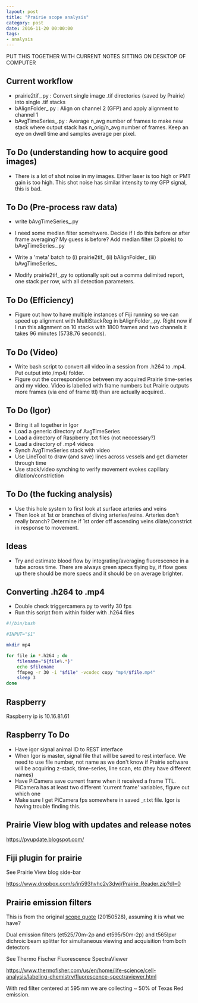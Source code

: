 ```yaml
---
layout: post
title: "Prairie scope analysis"
category: post
date: 2016-11-20 00:00:00
tags:
- analysis
---
```


PUT THIS TOGETHER WITH CURRENT NOTES SITTING ON DESKTOP OF COMPUTER

## Current workflow

 - prairie2tif_.py : Convert single image .tif directories (saved by Prairie) into single .tif stacks
 - bAlignFolder_.py : Align on channel 2 (GFP) and apply alignment to channel 1
 - bAvgTimeSeries_.py : Average n_avg number of frames to make new stack where output stack has n_orig/n_avg number of frames. Keep an eye on dwell time and samples average per pixel.
 
## To Do (understanding how to acquire good images)

  - There is a lot of shot noise in my images. Either laser is too high or PMT gain is too high. This shot noise has similar intensity to my GFP signal, this is bad.
  
## To Do (Pre-process raw data)
 
  - write bAvgTimeSeries_.py
  - I need some median filter somehwere. Decide if I do this before or after frame averaging? My guess is before? Add median filter (3 pixels) to bAvgTimeSeries_.py
  
  - Write a 'meta' batch to (i) prairie2tif_ (ii) bAlignFolder_ (iii) bAvgTimeSeries_

  - Modify prairie2tif_.py to optionally spit out a comma delimited report, one stack per row, with all detection parameters.
 
## To Do (Efficiency)

  - Figure out how to have multiple instances of Fiji running so we can speed up alignment with MultiStackReg in bAlignFolder_.py. Right now if I run this alignment on 10 stacks with 1800 frames and two channels it takes 96 minutes (5738.76 seconds).
    
## To Do (Video)

  - Write bash script to convert all video in a session from .h264 to .mp4. Put output into /mp4/ folder.
  - Figure out the correspondence between my acquired Prairie time-series and my video. Video is labelled with frame numbers but Prairie outputs more frames (via end of frame ttl) than are actually acquired..
  
## To Do (Igor)

  - Bring it all together in Igor
  - Load a generic directory of AvgTimeSeries
  - Load a directory of Raspberry .txt files (not neccessary?)
  - Load a directory of .mp4 videos
  - Synch AvgTimeSeries stack with video
  - Use LineTool to draw (and save) lines across vessels and get diameter through time
  - Use stack/video synching to verify movement evokes capillary dilation/constriction
  
## To Do (the fucking analysis)

  - Use this hole system to first look at surface arteries and veins
  - Then look at 1st or branches of diving arteries/veins. Arteries don't really branch? Determine if 1st order off ascending veins dilate/constrict in response to movement.
  
## Ideas

  - Try and estimate blood flow by integrating/averaging fluorescence in a tube across time. There are always green specs flying by, if flow goes up there should be more specs and it should be on average brighter.
  
## Converting .h264 to .mp4

 - Double check triggercamera.py to verify 30 fps
 - Run this script from within folder with .h264 files
 
```bash
#!/bin/bash

#INPUT="$1"

mkdir mp4

for file in *.h264 ; do
	filename="${file%.*}"
	echo $filename
	ffmpeg -r 30 -i "$file" -vcodec copy "mp4/$file.mp4"
	sleep 3
done
```

## Raspberry

Raspberry ip is 10.16.81.61

## Raspberry To Do

  - Have igor signal animal ID to REST interface
  - When Igor is master, signal file that will be saved to rest interface. We need to use file number, not name as we don't know if Prairie software will be acquiring z-stack, time-series, line scan, etc (they have different names)
  - Have PiCamera save current frame when it received a frame TTL. PiCamera has at least two different 'current frame' variables, figure out which one
  - Make sure I get PiCamera fps somewhere in saved _r.txt file. Igor is having trouble finding this.
  
## Prairie View blog with updates and release notes

https://pvupdate.blogspot.com/

## Fiji plugin for prairie

See Prairie View blog side-bar

https://www.dropbox.com/s/in593hvhc2v3dwj/Prairie_Reader.zip?dl=0

## Prairie emission filters

This is from the original [scope quote][1] (20150528), assuming it is what we have?

Dual emission filters (et525/70m-2p and et595/50m-2p) and t565lpxr dichroic beam splitter for simultaneous viewing and acquisition from both detectors

See Thermo Fischer Fluorescence SpectraViewer

https://www.thermofisher.com/us/en/home/life-science/cell-analysis/labeling-chemistry/fluorescence-spectraviewer.html

With red filter centered at 595 nm we are collecting ~ 50% of Texas Red emission. 


[1]: images/JHU-15-051120E.pdf
